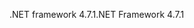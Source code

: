 <span data-ttu-id="03df5-101">.NET framework 4.7.1</span><span class="sxs-lookup"><span data-stu-id="03df5-101">.NET Framework 4.7.1</span></span>

